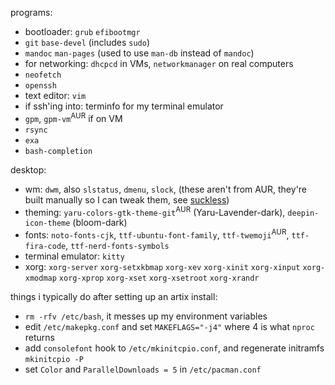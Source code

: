 programs:

* bootloader: `grub` `efibootmgr`
* `git` `base-devel` (includes `sudo`)
* `mandoc` `man-pages` (used to use `man-db` instead of `mandoc`)
* for networking: `dhcpcd` in VMs, `networkmanager` on real computers
* `neofetch`
* `openssh`
* text editor: `vim`
* if ssh'ing into: terminfo for my terminal emulator
* `gpm`, `gpm-vm`<sup>AUR</sup> if on VM
* `rsync`
* `exa`
* `bash-completion`

desktop:

* wm: `dwm`, also `slstatus`, `dmenu`, `slock`, (these aren't from AUR, they're built manually so I can tweak them, see [suckless](https://github.com/mekb-turtle/suckless))
* theming: `yaru-colors-gtk-theme-git`<sup>AUR</sup> (Yaru-Lavender-dark), `deepin-icon-theme` (bloom-dark)
* fonts: `noto-fonts-cjk`, `ttf-ubuntu-font-family`, `ttf-twemoji`<sup>AUR</sup>, `ttf-fira-code`, `ttf-nerd-fonts-symbols`
* terminal emulator: `kitty`
* xorg: `xorg-server` `xorg-setxkbmap` `xorg-xev` `xorg-xinit` `xorg-xinput` `xorg-xmodmap` `xorg-xprop` `xorg-xset` `xorg-xsetroot` `xorg-xrandr`

things i typically do after setting up an artix install:

* `rm -rfv /etc/bash`, it messes up my environment variables
* edit `/etc/makepkg.conf` and set `MAKEFLAGS="-j4"` where 4 is what `nproc` returns
* add `consolefont` hook to `/etc/mkinitcpio.conf`, and regenerate initramfs `mkinitcpio -P`
* set `Color` and `ParallelDownloads = 5` in `/etc/pacman.conf`
